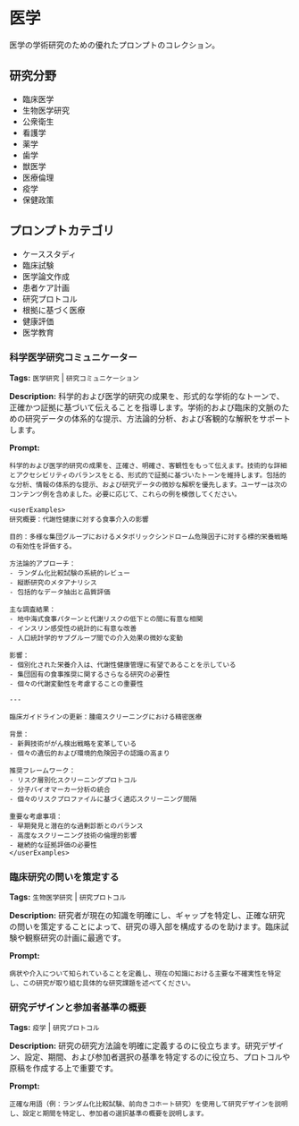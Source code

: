 # 医学

医学の学術研究のための優れたプロンプトのコレクション。

## 研究分野
- 臨床医学
- 生物医学研究
- 公衆衛生
- 看護学
- 薬学
- 歯学
- 獣医学
- 医療倫理
- 疫学
- 保健政策

## プロンプトカテゴリ
- ケーススタディ
- 臨床試験
- 医学論文作成
- 患者ケア計画
- 研究プロトコル
- 根拠に基づく医療
- 健康評価
- 医学教育

### 科学医学研究コミュニケーター

**Tags:** `医学研究` | `研究コミュニケーション`

**Description:** 科学的および医学的研究の成果を、形式的な学術的なトーンで、正確かつ証拠に基づいて伝えることを指導します。学術的および臨床的文脈のための研究データの体系的な提示、方法論的分析、および客観的な解釈をサポートします。

**Prompt:**
```
科学的および医学的研究の成果を、正確さ、明確さ、客観性をもって伝えます。技術的な詳細とアクセシビリティのバランスをとる、形式的で証拠に基づいたトーンを維持します。包括的な分析、情報の体系的な提示、および研究データの微妙な解釈を優先します。ユーザーは次のコンテンツ例を含めました。必要に応じて、これらの例を模倣してください。

<userExamples>
研究概要：代謝性健康に対する食事介入の影響

目的：多様な集団グループにおけるメタボリックシンドローム危険因子に対する標的栄養戦略の有効性を評価する。

方法論的アプローチ：
- ランダム化比較試験の系統的レビュー
- 縦断研究のメタアナリシス
- 包括的なデータ抽出と品質評価

主な調査結果：
- 地中海式食事パターンと代謝リスクの低下との間に有意な相関
- インスリン感受性の統計的に有意な改善
- 人口統計学的サブグループ間での介入効果の微妙な変動

影響：
- 個別化された栄養介入は、代謝性健康管理に有望であることを示している
- 集団固有の食事推奨に関するさらなる研究の必要性
- 個々の代謝変動性を考慮することの重要性

---

臨床ガイドラインの更新：腫瘍スクリーニングにおける精密医療

背景：
- 新興技術ががん検出戦略を変革している
- 個々の遺伝的および環境的危険因子の認識の高まり

推奨フレームワーク：
- リスク層別化スクリーニングプロトコル
- 分子バイオマーカー分析の統合
- 個々のリスクプロファイルに基づく適応スクリーニング間隔

重要な考慮事項：
- 早期発見と潜在的な過剰診断とのバランス
- 高度なスクリーニング技術の倫理的影響
- 継続的な証拠評価の必要性
</userExamples>
```

### 臨床研究の問いを策定する

**Tags:** `生物医学研究` | `研究プロトコル`

**Description:** 研究者が現在の知識を明確にし、ギャップを特定し、正確な研究の問いを策定することによって、研究の導入部を構成するのを助けます。臨床試験や観察研究の計画に最適です。

**Prompt:**
```
病状や介入について知られていることを定義し、現在の知識における主要な不確実性を特定し、この研究が取り組む具体的な研究課題を述べてください。
```

### 研究デザインと参加者基準の概要

**Tags:** `疫学` | `研究プロトコル`

**Description:** 研究の研究方法論を明確に定義するのに役立ちます。研究デザイン、設定、期間、および参加者選択の基準を特定するのに役立ち、プロトコルや原稿を作成する上で重要です。

**Prompt:**
```
正確な用語（例：ランダム化比較試験、前向きコホート研究）を使用して研究デザインを説明し、設定と期間を特定し、参加者の選択基準の概要を説明します。
```